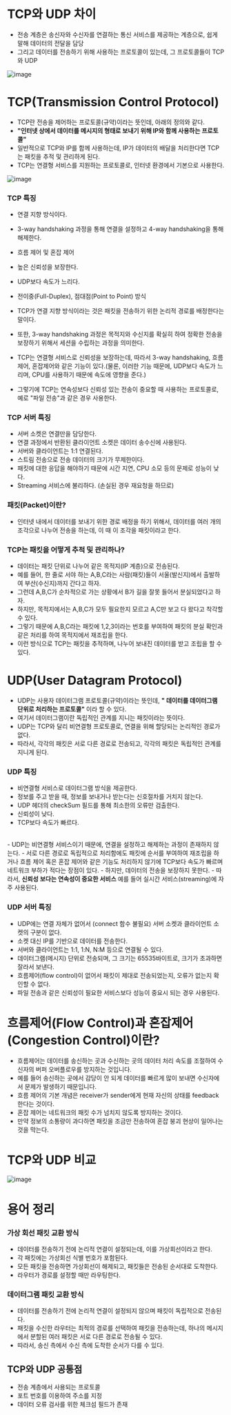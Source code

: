 <h1> TCP와 UDP 차이 </h1>

- 전송 계층은 송신자와 수신자를 연결하는 통신 서비스를 제공하는 계층으로, 쉽게 말해 데이터의 전달을 담당
- 그리고 데이터를 전송하기 위해 사용하는 프로토콜이 있는데, 그 프로토콜들이 TCP와 UDP

![image](https://user-images.githubusercontent.com/62228401/221562329-99688a08-0541-42c4-b75a-ec1c9fe84621.png)

<h1> TCP(Transmission Control Protocol) </h1>

- TCP란 전송을 제어하는 프로토콜(규약)이라는 뜻인데, 아래의 정의와 같다.
- <b> "인터넷 상에서 데이터를 메시지의 형태로 보내기 위해 IP와 함께 사용하는 프로토콜" </b>
- 일반적으로 TCP와 IP를 함께 사용하는데, IP가 데이터의 배달을 처리한다면 TCP는 패킷을 추적 및 관리하게 된다.
- TCP는 연결형 서비스를 지원하는 프로토콜로, 인터넷 환경에서 기본으로 사용한다.

![image](https://user-images.githubusercontent.com/62228401/221562837-b17a0e9e-4381-4f4f-bed1-30b47ffc78fa.png)

<h3> TCP 특징 </h3>

- 연결 지향 방식이다.
- 3-way handshaking 과정을 통해 연결을 설정하고 4-way handshaking을 통해 해제한다.
- 흐름 제어 및 혼잡 제어
- 높은 신뢰성을 보장한다.
- UDP보다 속도가 느리다.
- 전이중(Full-Duplex), 점대점(Point to Point) 방식

- TCP가 연결 지향 방식이라는 것은 패킷을 전송하기 위한 논리적 경로를 배정한다는 말이다.
- 또한, 3-way handshaking 과정은 목적지와 수신지를 확실히 하여 정확한 전송을 보장하기 위해서 세션을 수립하는 과정을 의미한다.
- TCP는 연결형 서비스로 신뢰성을 보장하는데, 따라서 3-way handshaking, 흐름제어, 혼잡제어와 같은 기능이 있다.(물론, 이러한 기능 때문에, UDP보다 속도가 느리며, CPU를 사용하기 때문에 속도에 영향을 준다.)
- 그렇기에 TCP는 연속성보다 신뢰성 있는 전송이 중요할 때 사용하는 프로토콜로, 예로 "파일 전송"과 같은 경우 사용한다.

<h3> TCP 서버 특징 </h3>

- 서버 소켓은 연결만을 담당한다.
- 연결 과정에서 반환된 클라이언트 소켓은 데이터 송수신에 사용된다.
- 서버와 클라이언트는 1:1 연결된다.
- 스트림 전송으로 전송 데이터의 크기가 무제한이다.
- 패킷에 대한 응답을 해야하기 때문에 시간 지연, CPU 소모 등의 문제로 성능이 낮다.
- Streaming 서비스에 불리하다. (손실된 경우 재요청을 하므로)

<h3> 패킷(Packet)이란? </h3>

- 인터넷 내에서 데이터를 보내기 위한 경로 배정을 하기 위해서, 데이터를 여러 개의 조각으로 나누어 전송을 하는데, 이 때 이 조각을 패킷이라고 한다.

<h3> TCP는 패킷을 어떻게 추적 및 관리하나? </h3>

- 데이터는 패킷 단위로 나누어 같은 목적지(IP 계층)으로 전송된다.
- 예를 들어, 한 줄로 서야 하는 A,B,C라는 사람(패킷)들이 서울(발신지)에서 출발하여 부산(수신지)까지 간다고 하자.
- 그런데 A,B,C가 순차적으로 가는 상황에서 B가 길을 잘못 들어서 분실되었다고 하자.
- 하지만, 목적지에서는 A,B,C가 모두 필요한지 모르고 A,C만 보고 다 왔다고 착각할 수 있다.
- 그렇기 때문에 A,B,C라는 패킷에 1,2,3이라는 번호를 부여하여 패킷의 분실 확인과 같은 처리를 하여 목적지에서 재조립을 한다.
- 이런 방식으로 TCP는 패킷을 추적하며, 나누어 보내진 데이터를 받고 조립을 할 수 있다.

<h1> UDP(User Datagram Protocol) </h1>

- UDP는 사용자 데이터그램 프로토콜(규약)이라는 뜻인데, <b> " 데이터를 데이터그램 단위로 처리하는 프로토콜" </b> 이라 할 수 있다.
- 여기서 데이터그램이란 독립적인 관계를 지니는 패킷이라는 뜻이다.
- UDP는 TCP와 달리 비연결형 프로토콜로, 연결을 위해 할당되는 논리적인 경로가 없다.
- 따라서, 각각의 패킷은 서로 다른 경로로 전송되고, 각각의 패킷은 독립적인 관계를 지니게 된다.

<h3> UDP 특징 </h3>

- 비연결형 서비스로 데이터그램 방식을 제공한다.
- 정보를 주고 받을 때, 정보를 보내거나 받는다는 신호절차를 거치지 않는다.
- UDP 헤더의 checkSum 필드를 통해 최소한의 오류만 검출한다.
- 신뢰성이 낮다.
- TCP보다 속도가 빠르다.
<br>
- UDP는 비연결형 서비스이기 때문에, 연결을 설정하고 해제하는 과정이 존재하지 않는다.
- 서로 다른 경로로 독립적으로 처리함에도 패킷에 순서를 부여하여 재조립을 하거나 흐름 제어 혹은 혼잡 제어와 같은 기능도 처리하지 않기에 TCP보다 속도가 빠르며 네트워크 부하가 적다는 장점이 있다.
- 하지만, 데이터의 전송을 보장하지 못한다.
- 따라서, <b> 신뢰성 보다는 연속성이 중요한 서비스 </b> 예를 들어 실시간 서비스(streaming)에 자주 사용된다.

<h3> UDP 서버 특징 </h3>

- UDP에는 연결 자체가 없어서 (connect 함수 불필요) 서버 소켓과 클라이언트 소켓의 구분이 없다.
- 소켓 대신 IP를 기반으로 데이터를 전송한다.
- 서버와 클라이언트는 1:1, 1:N, N:M 등으로 연결될 수 있다.
- 데이터그램(메시지) 단위로 전송되며, 그 크기는 65535바이트로, 크기가 초과하면 잘라서 보낸다.
- 흐름제어(flow control)이 없어서 패킷이 제대로 전송되었는지, 오류가 없는지 확인할 수 없다.
- 파일 전송과 같은 신뢰성이 필요한 서비스보다 성능이 중요시 되는 경우 사용된다.

<h1> 흐름제어(Flow Control)과 혼잡제어(Congestion Control)이란? </h1>

- 흐름제어는 데이터를 송신하는 곳과 수신하는 곳의 데이터 처리 속도를 조절하여 수신자의 버퍼 오버플로우를 방지하는 것입니다.
- 예를 들어 송신하는 곳에서 감당이 안 되게 데이터를 빠르게 많이 보내면 수신자에서 문제가 발생하기 때문입니다.
- 흐름 제어의 기본 개념은 receiver가 sender에게 현재 자신의 상태를 feedback 한다는 것이다.
- 혼잡 제어는 네트워크의 패킷 수가 넘치지 않도록 방지하는 것이다.
- 만약 정보의 소통량이 과다하면 패킷을 조금만 전송하여 혼잡 붕괴 현상이 일어나는 것을 막는다.

<h1> TCP와 UDP 비교 </h1>

![image](https://user-images.githubusercontent.com/62228401/221569406-678f6f83-b356-47c6-b6ff-5f73aaf61b32.png)


<h1> 용어 정리 </h1>

<h3> 가상 회선 패킷 교환 방식 </h3>

- 데이터를 전송하기 전에 논리적 연결이 설정되는데, 이를 가상회선이라고 한다.
- 각 패킷에는 가상회선 식별 번호가 포함된다.
- 모든 패킷을 전송하면 가상회선이 해제되고, 패킷들은 전송된 순서대로 도착한다.
- 라우터가 경로를 설정할 때만 라우팅한다.

<h3> 데이터그램 패킷 교환 방식 </h3>

- 데이터를 전송하기 전에 논리적 연결이 설정되지 않으며 패킷이 독립적으로 전송된다.
- 패킷을 수신한 라우터는 최적의 경로를 선택하여 패킷을 전송하는데, 하나의 메시지에서 분할된 여러 패킷은 서로 다른 경로로 전송될 수 있다.
- 따라서, 송신 측에서 수신 측에 도착한 순서가 다를 수 있다.

<h2> TCP와 UDP 공통점 </h2>

- 전송 계층에서 사용되는 프로토콜
- 포트 번호를 이용하여 주소를 지정
- 데이터 오류 검사를 위한 체크섬 필드가 존재
